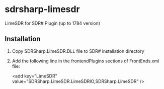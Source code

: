 # sdrsharp-limesdr

LimeSDR for SDR# Plugin (up to 1784 version)

## Installation

1. Copy SDRSharp.LimeSDR.DLL file to SDR# installation directory
2. Add the following line in the frontendPlugins sections of FrontEnds.xml file:

	&lt;add key="LimeSDR" value="SDRSharp.LimeSDR.LimeSDRIO,SDRSharp.LimeSDR" /&gt;